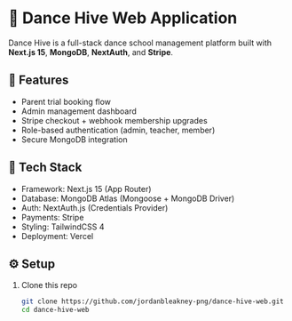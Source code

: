 # 💃 Dance Hive Web Application

Dance Hive is a full-stack dance school management platform built with **Next.js 15**, **MongoDB**, **NextAuth**, and **Stripe**.

## 🚀 Features

- Parent trial booking flow
- Admin management dashboard
- Stripe checkout + webhook membership upgrades
- Role-based authentication (admin, teacher, member)
- Secure MongoDB integration

## 🧰 Tech Stack

- Framework: Next.js 15 (App Router)
- Database: MongoDB Atlas (Mongoose + MongoDB Driver)
- Auth: NextAuth.js (Credentials Provider)
- Payments: Stripe
- Styling: TailwindCSS 4
- Deployment: Vercel

## ⚙️ Setup

1. Clone this repo
   ```bash
   git clone https://github.com/jordanbleakney-png/dance-hive-web.git
   cd dance-hive-web
   ```
